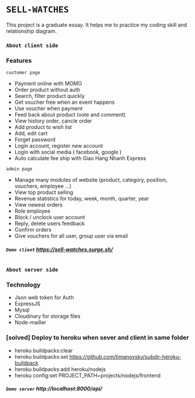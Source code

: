 # `SELL-WATCHES`
This project is a graduate essay. It helps me to practice my coding skill and relationship diagram.  

### `About client side`
### Features
`customer page`
- Payment online with MOMO
- Order product without auth
- Search, filter product quickly
- Get voucher free when an event happens
- Use voucher when payment
- Feed back about product (vote and comment)
- View history order, cancle order
- Add product to wish list
- Add, edit cart
- Forget password
- Login account, register new account
- Login with social media ( facebook, google )
- Auto calculate fee ship with Giao Hang Nhanh Express

`admin page`
- Manage many modules of website (product, category, position, vouchers, employee ...)
- View top product selling
- Revenue statistics for today, week, month, quarter, year
- View newest orders
- Role employee
- Block / unclock user account
- Reply, delete users feedback
- Confirm orders
- Give vouchers for all user, group user via email

##### `Demo client` https://sell-watches.surge.sh/
#
#
### `About server side`
### Technology
- Json web token for Auth
- ExpressJS
- Mysql
- Cloudinary for storage files
- Node-mailler

### [solved] Deploy to heroku when sever and client in same folder 
- heroku buildpacks:clear
- heroku buildpacks:set https://github.com/timanovsky/subdir-heroku-buildpack
- heroku buildpacks:add heroku/nodejs
- heroku config:set PROJECT_PATH=projects/nodejs/frontend

##### `Demo server` http://localhost:8000/api/